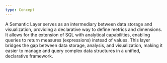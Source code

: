 ```yaml
---
type: Concept
---
```


A Semantic Layer serves as an intermediary between data storage and visualization, providing a declarative way to define metrics and dimensions. It allows for the extension of SQL with analytical capabilities, enabling queries to return measures (expressions) instead of values. This layer bridges the gap between data storage, analysis, and visualization, making it easier to manage and query complex data structures in a unified, declarative framework.